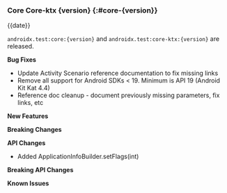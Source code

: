 ### Core Core-ktx {version} {:#core-{version}}

{{date}}

`androidx.test:core:{version}` and `androidx.test:core-ktx:{version}` are released.

**Bug Fixes**

* Update Activity Scenario reference documentation to fix missing links
* Remove all support for Android SDKs < 19. Minimum is API 19 (Android Kit Kat 4.4)
* Reference doc cleanup - document previously missing parameters, fix links, etc

**New Features**

**Breaking Changes**

**API Changes**

* Added ApplicationInfoBuilder.setFlags(int)

**Breaking API Changes**

**Known Issues**

